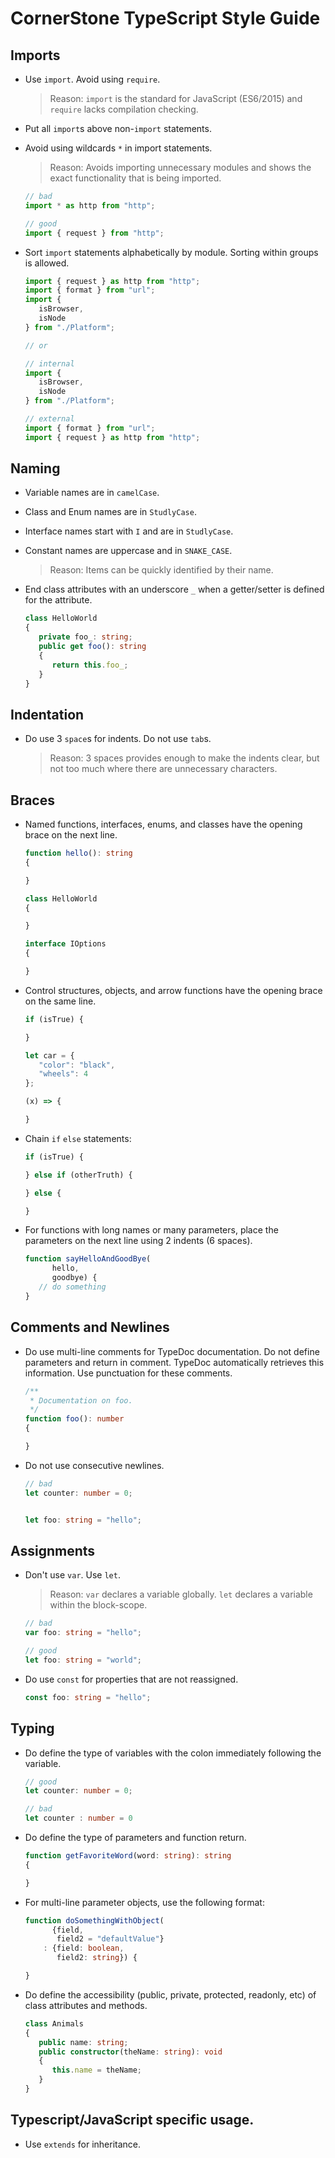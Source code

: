 # CornerStone TypeScript Style Guide

## Imports

* Use `import`. Avoid using `require`.

   > Reason: `import` is the standard for JavaScript (ES6/2015) and `require` lacks compilation checking.

* Put all `import`s above non-`import` statements.

* Avoid using wildcards `*` in import statements.

   > Reason: Avoids importing unnecessary modules and shows the exact functionality that is being imported.

   ```typescript
   // bad
   import * as http from "http";

   // good
   import { request } from "http";
   ```

* Sort `import` statements alphabetically by module. Sorting within groups is allowed.

   ```typescript
   import { request } as http from "http";
   import { format } from "url";
   import {
      isBrowser,
      isNode
   } from "./Platform";

   // or

   // internal
   import {
      isBrowser,
      isNode
   } from "./Platform";

   // external
   import { format } from "url";
   import { request } as http from "http";
   ```

## Naming
* Variable names are in `camelCase`.
* Class and Enum names are in `StudlyCase`.
* Interface names start with `I` and are in `StudlyCase`.
* Constant names are uppercase and in `SNAKE_CASE`.

   > Reason: Items can be quickly identified by their name.

* End class attributes with an underscore `_` when a getter/setter is defined for the attribute.

   ```typescript
   class HelloWorld
   {
      private foo_: string;
      public get foo(): string
      {
         return this.foo_;
      }
   }
   ```

## Indentation
* Do use 3 `space`s for indents. Do not use `tab`s.
   > Reason: 3 spaces provides enough to make the indents clear, but not too much where there are unnecessary characters.

## Braces
* Named functions, interfaces, enums, and classes have the opening brace on the next line.

   ```typescript
   function hello(): string
   {

   }

   class HelloWorld
   {

   }

   interface IOptions
   {

   }
   ```

* Control structures, objects, and arrow functions have the opening brace on the same line.

   ```typescript
   if (isTrue) {

   }

   let car = {
      "color": "black",
      "wheels": 4
   };

   (x) => {

   }
   ```
* Chain `if` `else` statements:

   ```typescript
   if (isTrue) {

   } else if (otherTruth) {

   } else {

   }
   ```

* For functions with long names or many parameters, place the parameters on the next line using 2 indents (6 spaces).

   ```typescript
   function sayHelloAndGoodBye(
         hello,
         goodbye) {
      // do something
   }
   ```

## Comments and Newlines
* Do use multi-line comments for TypeDoc documentation. Do not define parameters and return in comment. TypeDoc automatically retrieves this information. Use punctuation for these comments.

   ```typescript
   /**
    * Documentation on foo.
    */
   function foo(): number
   {

   }
   ```

* Do not use consecutive newlines.

   ```typescript
   // bad
   let counter: number = 0;


   let foo: string = "hello";
   ```

## Assignments
* Don't use `var`. Use `let`.

   > Reason: `var` declares a variable globally. `let` declares a variable within the block-scope.

   ```typescript
   // bad
   var foo: string = "hello";

   // good
   let foo: string = "world";
   ```

* Do use `const` for properties that are not reassigned.

   ```typescript
   const foo: string = "hello";
   ```

## Typing
* Do define the type of variables with the colon immediately following the variable.

   ```typescript
   // good
   let counter: number = 0;

   // bad
   let counter : number = 0
   ```

* Do define the type of parameters and function return.

   ```typescript
   function getFavoriteWord(word: string): string
   {

   }
   ```

* For multi-line parameter objects, use the following format:

   ```typescript
   function doSomethingWithObject(
         {field,
          field2 = "defaultValue"}
       : {field: boolean,
          field2: string}) {

   }
   ```

* Do define the accessibility (public, private, protected, readonly, etc) of class attributes and methods.

   ```typescript
   class Animals
   {
      public name: string;
      public constructor(theName: string): void
      {
         this.name = theName;
      }
   }
   ```

## Typescript/JavaScript specific usage.
* Use `extends` for inheritance.
